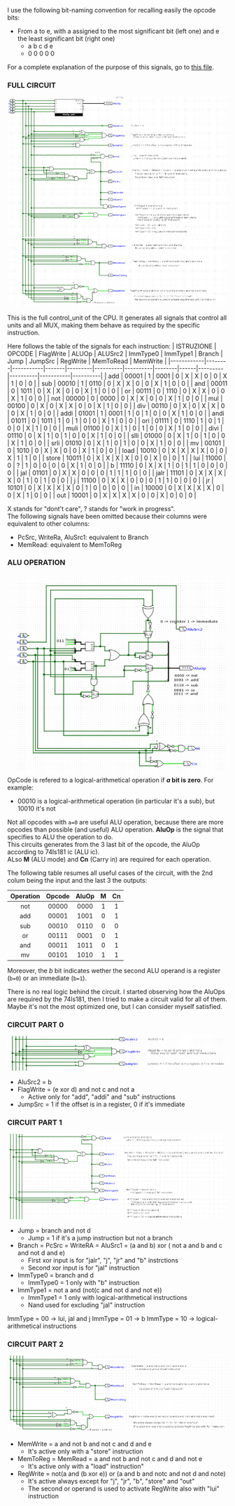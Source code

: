 I use the following bit-naming convention for recalling easily the opcode bits:
* From a to e, with a assigned to the most significant bit (left one) and e the least significant bit (right one)
  * a b c d e 
  * 0 0 0 0 0
 
 For a complete explanation of the purpose of this signals, go to [this file](../../../documentation/control_signals.md).  
 
 ### FULL CIRCUIT
![alt_text__](https://github.com/GiacomoPauletti/Frontier/blob/e117ec560269a53e7a5579a90f4d1dd80247ddbf/circuit/Components/control_unit/full_circuit0.png)
![alt_text__](https://github.com/GiacomoPauletti/Frontier/blob/e117ec560269a53e7a5579a90f4d1dd80247ddbf/circuit/Components/control_unit/full_circuit1.png)

This is the full control_unit of the CPU.
It generates all signals that control all units and all MUX, making them behave as required by the specific instruction.

Here follows the table of the signals for each instruction:
| ISTRUZIONE | OPCODE | FlagWrite | ALUOp | ALUSrc2 | ImmType0 | ImmType1 | Branch | Jump | JumpSrc | RegWrite | MemToRead | MemWrite |
|------------|--------|-----------|-------|---------|----------|----------|--------|------|---------|----------|-----------|----------|
| add        | 00001  | 1         | 0001  | 0       | X        | X        | 0      | 0    | X       | 1        | 0         | 0        |
| sub        | 00010  | 1         | 0110  | 0       | X        | X        | 0      | 0    | X       | 1        | 0         | 0        |
| and        | 00011  | 0         | 1011  | 0       | X        | X        | 0      | 0    | X       | 1        | 0         | 0        |
| or         | 00111  | 0         | 1110  | 0       | X        | X        | 0      | 0    | X       | 1        | 0         | 0        |
| not        | 00000  | 0         | 0000  | 0       | X        | X        | 0      | 0    | X       | 1        | 0         | 0        |
| mul        | 00100  | 0         | X     | 0       | X        | X        | 0      | 0    | X       | 1        | 0         | 0        |
| div        | 00110  | 0         | X     | 0       | X        | X        | 0      | 0    | X       | 1        | 0         | 0        |
| addi       | 01001  | 1         | 0001  | 1       | 0        | 1        | 0      | 0    | X       | 1        | 0         | 0        |
| andi       | 01011  | 0         | 1011  | 1       | 0        | 1        | 0      | 0    | X       | 1        | 0         | 0        |
| ori        | 01111  | 0         | 1110  | 1       | 0        | 1        | 0      | 0    | X       | 1        | 0         | 0        |
| muli       | 01100  | 0         | X     | 1       | 0        | 1        | 0      | 0    | X       | 1        | 0         | 0        |
| divi       | 01110  | 0         | X     | 1       | 0        | 1        | 0      | 0    | X       | 1        | 0         | 0        |
| slli       | 01000  | 0         | X     | 1       | 0        | 1        | 0      | 0    | X       | 1        | 0         | 0        |
| srli       | 01010  | 0         | X     | 1       | 0        | 1        | 0      | 0    | X       | 1        | 0         | 0        |
| mv         | 00101  | 0         | 1010  | 0       | X        | X        | 0      | 0    | X       | 1        | 0         | 0        |
| load       | 10010  | 0         | X     | X       | X        | X        | 0      | 0    | X       | 1        | 1         | 0        |
| store      | 10011  | 0         | X     | X       | X        | X        | 0      | 0    | X       | 0        | 0         | 1        |
| lui        | 11000  | 0         | ?     | 1       | 0        | 0        | 0      | 0    | X       | 1        | 0         | 0        |
| b          | 11110  | 0         | X     | X       | 1        | 0        | 1      | 1    | 0       | 0        | 0         | 0        |
| jal        | 01101  | 0         | X     | X       | 0        | 0        | 0      | 1    | 1       | 1        | 0         | 0        |
| jalr       | 11101  | 0         | X     | X       | X        | X        | 0      | 1    | 0       | 1        | 0         | 0        |
| j          | 11100  | 0         | X     | X       | 0        | 0        | 0      | 1    | 1       | 0        | 0         | 0        |
| jr         | 10101  | 0         | X     | X       | X        | X        | 0      | 1    | 0       | 0        | 0         | 0        |
| in         | 10000  | 0         | X     | X       | X        | X        | 0      | 0    | X       | 1        | 0         | 0        |
| out        | 10001  | 0         | X     | X       | X        | X        | 0      | 0    | X       | 0        | 0         | 0        |

X stands for "dont't care", ? stands for "work in progress".  
The following signals have been omitted because their columns were equivalent to other columns:
* PcSrc, WriteRa, AluSrc1: equivalent to Branch
* MemRead: equivalent to MemToReg

### ALU OPERATION
![alt text  ](https://github.com/GiacomoPauletti/Frontier/blob/124cc740786ddc1c4ed53e6f7818cfa397a218ef/circuit/Components/control_unit/aluop.png)  
OpCode is refered to a logical-arithmetical operation if ***a* bit is zero**.
For example:
  * 00010 is a logical-arithmetical operation (in particular it's a sub), but 10010 it's not

Not all opcodes with `a=0` are useful ALU operation, because there are more opcodes than possible (and useful) ALU operation.
**AluOp** is the signal that specifies to ALU the operation to do.  
This circuits generates from the 3 last bit of the opcode, the AluOp according to 74ls181 ic (ALU ic).  
ALso **M** (ALU mode) and **Cn** (Carry in) are required for each operation.

The following table resumes all useful cases of the circuit, with the 2nd colum being the input and the last 3 the outputs:


| Operation     | Opcode        |AluOp         | M     | Cn  |
|:-------------:|:-------------:|:------------:|:-----:|:---:|
| not | 00000 | 0000 | 1 | 1 |
| add | 00001 | 1001 | 0 | 1 |
| sub | 00010 | 0110 | 0 | 0 |
| or  | 00111 | 0001 | 0 | 1 |
| and | 00011 | 1011 | 0 | 1 |
| mv  | 00101 | 1010 | 1 | 1 |

Moreover, the *b* bit indicates wether the second ALU operand is a register (`b=0`) or an immediate (`b=1`).

There is no real logic behind the circuit. I started observing how the AluOps are required by the 74ls181, then
I tried to make a circuit valid for all of them.  
Maybe it's not the most optimized one, but I can consider myself satisfied.

### CIRCUIT PART 0
![alt_text__](https://github.com/GiacomoPauletti/Frontier/blob/d0f188552f4eb62b1f73ab4b1a75a1300f266432/circuit/Components/control_unit/part0.png)
* AluSrc2 = b
* FlagWrite = (e xor d) and not c and not a
  * Active only for "add", "addi" and "sub" instructions
* JumpSrc = 1 if the offset is in a register, 0 if it's immediate
  

### CIRCUIT PART 1
![alt_text__](https://github.com/GiacomoPauletti/Frontier/blob/d0f188552f4eb62b1f73ab4b1a75a1300f266432/circuit/Components/control_unit/part1.png)
* Jump = branch and not d
  * Jump = 1 if it's a jump instruction but not a branch
* Branch = PcSrc = WriteRA = AluSrc1 = (a and b) xor ( not a and b and c and not d and e)
  * First xor input is for "jalr", "j", "jr" and "b" instrctions
  * Second xor input is for "jal" instruction
* ImmType0 = branch and d
  * ImmType0 = 1 only with "b" instruction
* ImmType1 = not a and (not(c and not d and not e))
  * ImmType1 = 1 only with logical-arithmetical instructions
  * Nand used for excluding "jal" instruction

ImmType = 00 -> lui, jal and j
ImmType = 01 -> b
ImmType = 10 -> logical-arithmetical instructions
  
### CIRCUIT PART 2
![alt_text__](https://github.com/GiacomoPauletti/Frontier/blob/d0f188552f4eb62b1f73ab4b1a75a1300f266432/circuit/Components/control_unit/part2.png)
* MemWrite = a and not b and not c and d and e
  * It's active only with a "store" instruction
* MemToReg = MemRead = a and not b and not c and d and not e
  * It's active only with a "load" instruction"
* RegWrite = not(a and (b xor e)) or (a and b and notc and not d and note)
  * It's active always except for "j", "jr", "b", "store" and "out"
  * The second or operand is used to activate RegWrite also with "lui" instruction 


